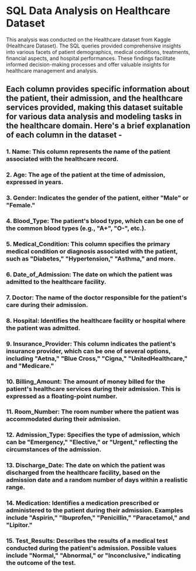 # SQL Data Analysis on Healthcare Dataset

This analysis was conducted on the Healthcare dataset from Kaggle (Healthcare Dataset). The SQL queries provided comprehensive insights into various facets of patient demographics, medical conditions, treatments, financial aspects, and hospital performances. These findings facilitate informed decision-making processes and offer valuable insights for healthcare management and analysis.

## Each column provides specific information about the patient, their admission, and the healthcare services provided, making this dataset suitable for various data analysis and modeling tasks in the healthcare domain. Here's a brief explanation of each column in the dataset -

### 1. Name: This column represents the name of the patient associated with the healthcare record.
### 2. Age: The age of the patient at the time of admission, expressed in years.
### 3. Gender: Indicates the gender of the patient, either "Male" or "Female."
### 4. Blood_Type: The patient's blood type, which can be one of the common blood types (e.g., "A+", "O-", etc.).
### 5. Medical_Condition: This column specifies the primary medical condition or diagnosis associated with the patient, such as "Diabetes," "Hypertension," "Asthma," and more.
### 6. Date_of_Admission: The date on which the patient was admitted to the healthcare facility.
### 7. Doctor: The name of the doctor responsible for the patient's care during their admission.
### 8. Hospital: Identifies the healthcare facility or hospital where the patient was admitted.
### 9. Insurance_Provider: This column indicates the patient's insurance provider, which can be one of several options, including "Aetna," "Blue Cross," "Cigna," "UnitedHealthcare," and "Medicare."
### 10. Billing_Amount: The amount of money billed for the patient's healthcare services during their admission. This is expressed as a floating-point number.
### 11. Room_Number: The room number where the patient was accommodated during their admission.
### 12. Admission_Type: Specifies the type of admission, which can be "Emergency," "Elective," or "Urgent," reflecting the circumstances of the admission.
### 13. Discharge_Date: The date on which the patient was discharged from the healthcare facility, based on the admission date and a random number of days within a realistic range.
### 14. Medication: Identifies a medication prescribed or administered to the patient during their admission. Examples include "Aspirin," "Ibuprofen," "Penicillin," "Paracetamol," and "Lipitor."
### 15. Test_Results: Describes the results of a medical test conducted during the patient's admission. Possible values include "Normal," "Abnormal," or "Inconclusive," indicating the outcome of the test.
